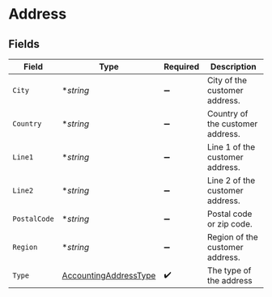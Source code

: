 # Address


## Fields

| Field                                                                 | Type                                                                  | Required                                                              | Description                                                           |
| --------------------------------------------------------------------- | --------------------------------------------------------------------- | --------------------------------------------------------------------- | --------------------------------------------------------------------- |
| `City`                                                                | **string*                                                             | :heavy_minus_sign:                                                    | City of the customer address.                                         |
| `Country`                                                             | **string*                                                             | :heavy_minus_sign:                                                    | Country of the customer address.                                      |
| `Line1`                                                               | **string*                                                             | :heavy_minus_sign:                                                    | Line 1 of the customer address.                                       |
| `Line2`                                                               | **string*                                                             | :heavy_minus_sign:                                                    | Line 2 of the customer address.                                       |
| `PostalCode`                                                          | **string*                                                             | :heavy_minus_sign:                                                    | Postal code or zip code.                                              |
| `Region`                                                              | **string*                                                             | :heavy_minus_sign:                                                    | Region of the customer address.                                       |
| `Type`                                                                | [AccountingAddressType](../../models/shared/accountingaddresstype.md) | :heavy_check_mark:                                                    | The type of the address                                               |